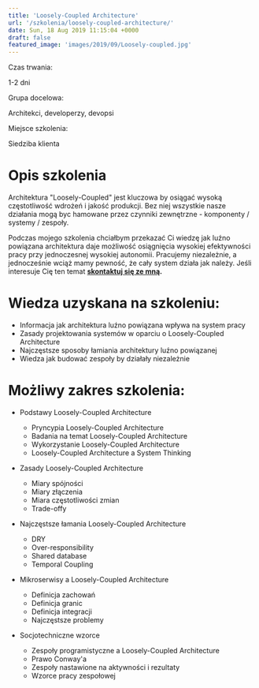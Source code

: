 ```yaml
---
title: 'Loosely-Coupled Architecture'
url: '/szkolenia/loosely-coupled-architecture/'
date: Sun, 18 Aug 2019 11:15:04 +0000
draft: false
featured_image: 'images/2019/09/Loosely-coupled.jpg'
---
```


Czas trwania:

1-2 dni

Grupa docelowa:

Architekci, developerzy, devopsi

Miejsce szkolenia:

Siedziba klienta

Opis szkolenia
==============

Architektura "Loosely-Coupled" jest kluczowa by osiągać wysoką częstotliwość wdrożeń i jakość produkcji. Bez niej wszystkie nasze działania mogą byc hamowane przez czynniki zewnętrzne - komponenty / systemy / zespoły.

Podczas mojego szkolenia chciałbym przekazać Ci wiedzę jak luźno powiązana architektura daje możliwość osiągnięcia wysokiej efektywności pracy przy jednoczesnej wysokiej autonomii. Pracujemy niezależnie, a jednocześnie wciąż mamy pewność, że cały system działa jak należy. Jeśli interesuje Cię ten temat **[skontaktuj się ze mną](/kontakt).**

Wiedza uzyskana na szkoleniu:
=============================

 *   Informacja jak architektura luźno powiązana wpływa na system pracy
 *   Zasady projektowania systemów w oparciu o Loosely-Coupled Architecture
 *   Najczęstsze sposoby łamiania architektury luźno powiązanej
 *   Wiedza jak budować zespoły by działały niezależnie

Możliwy zakres szkolenia:
=========================

 *   Podstawy Loosely-Coupled Architecture
    
     *   Pryncypia Loosely-Coupled Architecture
     *   Badania na temat Loosely-Coupled Architecture
     *   Wykorzystanie Loosely-Coupled Architecture
     *   Loosely-Coupled Architecture a System Thinking
    
 *   Zasady Loosely-Coupled Architecture
    
     *   Miary spójności
     *   Miary złączenia
     *   Miara częstotliwości zmian
     *   Trade-offy
    
 *   Najczęstsze łamania Loosely-Coupled Architecture
    
     *   DRY
     *   Over-responsibility
     *   Shared database
     *   Temporal Coupling
    
 *   Mikroserwisy a Loosely-Coupled Architecture
    
     *   Definicja zachowań
     *   Definicja granic
     *   Definicja integracji
     *   Najczęstsze problemy
    
 *   Socjotechniczne wzorce
    
     *   Zespoły programistyczne a Loosely-Coupled Architecture
     *   Prawo Conway'a
     *   Zespoły nastawione na aktywności i rezultaty
     *   Wzorce pracy zespołowej